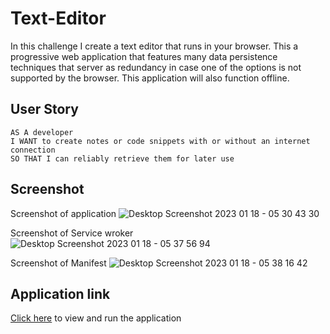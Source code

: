 # Text-Editor

In this challenge I create a text editor that runs in your browser. This a progressive web application that features many data persistence techniques that server as redundancy in case one of the options is not supported by the browser. This application will also function offline.

## User Story

    AS A developer
    I WANT to create notes or code snippets with or without an internet connection
    SO THAT I can reliably retrieve them for later use
    
## Screenshot

Screenshot of application
![Desktop Screenshot 2023 01 18 - 05 30 43 30](https://user-images.githubusercontent.com/109697090/213184761-c920849b-906d-46ad-b551-8718167b12d2.png)

Screenshot of Service wroker
![Desktop Screenshot 2023 01 18 - 05 37 56 94](https://user-images.githubusercontent.com/109697090/213186128-1107d39f-4ee8-4cf1-af21-8183089e8036.png)

Screenshot of Manifest
![Desktop Screenshot 2023 01 18 - 05 38 16 42](https://user-images.githubusercontent.com/109697090/213186189-f22e1524-1646-40b4-9589-fcdb01e7c53f.png)

## Application link

[Click here](https://text-editorr.herokuapp.com/) to view and run the application
